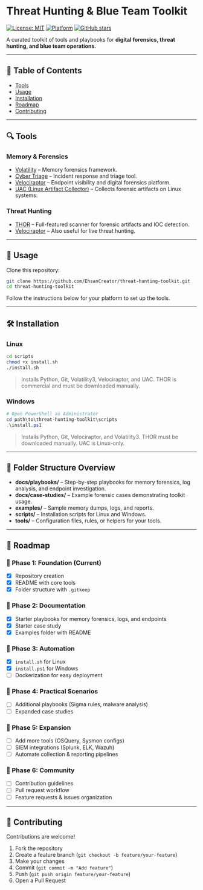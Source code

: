 # Threat Hunting & Blue Team Toolkit

[![License: MIT](https://img.shields.io/badge/License-MIT-green.svg)](LICENSE)
[![Platform](https://img.shields.io/badge/Platform-Linux%20|%20Windows-blue)](https://github.com/EhsanCreator/threat-hunting-toolkit)
[![GitHub stars](https://img.shields.io/github/stars/EhsanCreator/threat-hunting-toolkit?style=social)](https://github.com/EhsanCreator/threat-hunting-toolkit/stargazers)

A curated toolkit of tools and playbooks for **digital forensics, threat hunting, and blue team operations**.

---

## 📌 Table of Contents

- [Tools](#%F0%9F%94%8D-tools)
- [Usage](#%F0%9F%9A%80-usage)
- [Installation](#%F0%9F%9B%80%EF%B8%8F-installation)
- [Roadmap](#%F0%9F%93%8C-roadmap)
- [Contributing](#%E2%9D%91-contributing)

---

## 🔍 Tools

### Memory & Forensics
- [Volatility](https://github.com/volatilityfoundation/volatility3) – Memory forensics framework.
- [Cyber Triage](https://www.cybertriage.com/) – Incident response and triage tool.
- [Velociraptor](https://github.com/Velocidex/velociraptor) – Endpoint visibility and digital forensics platform.
- [UAC (Linux Artifact Collector)](https://github.com/tclahr/uac) – Collects forensic artifacts on Linux systems.

### Threat Hunting
- [THOR](https://www.nextron-systems.com/thor/) – Full-featured scanner for forensic artifacts and IOC detection.
- [Velociraptor](https://github.com/Velocidex/velociraptor) – Also useful for live threat hunting.

---

## 🚀 Usage

Clone this repository:

```bash
git clone https://github.com/EhsanCreator/threat-hunting-toolkit.git
cd threat-hunting-toolkit
````

Follow the instructions below for your platform to set up the tools.

---

## 🛠️ Installation

### Linux

```bash
cd scripts
chmod +x install.sh
./install.sh
```

> Installs Python, Git, Volatility3, Velociraptor, and UAC.
> THOR is commercial and must be downloaded manually.

### Windows

```powershell
# Open PowerShell as Administrator
cd path\to\threat-hunting-toolkit\scripts
.\install.ps1
```

> Installs Python, Git, Velociraptor, and Volatility3.
> THOR must be downloaded manually.
> UAC is Linux-only.

---

## 📂 Folder Structure Overview

* **docs/playbooks/** – Step-by-step playbooks for memory forensics, log analysis, and endpoint investigation.
* **docs/case-studies/** – Example forensic cases demonstrating toolkit usage.
* **examples/** – Sample memory dumps, logs, and reports.
* **scripts/** – Installation scripts for Linux and Windows.
* **tools/** – Configuration files, rules, or helpers for your tools.

---

## 📌 Roadmap

### 🔹 Phase 1: Foundation (Current)

* [x] Repository creation
* [x] README with core tools
* [x] Folder structure with `.gitkeep`

### 🔹 Phase 2: Documentation

* [x] Starter playbooks for memory forensics, logs, and endpoints
* [x] Starter case study
* [x] Examples folder with README

### 🔹 Phase 3: Automation

* [x] `install.sh` for Linux
* [x] `install.ps1` for Windows
* [ ] Dockerization for easy deployment

### 🔹 Phase 4: Practical Scenarios

* [ ] Additional playbooks (Sigma rules, malware analysis)
* [ ] Expanded case studies

### 🔹 Phase 5: Expansion

* [ ] Add more tools (OSQuery, Sysmon configs)
* [ ] SIEM integrations (Splunk, ELK, Wazuh)
* [ ] Automate collection & reporting pipelines

### 🔹 Phase 6: Community

* [ ] Contribution guidelines
* [ ] Pull request workflow
* [ ] Feature requests & issues organization

---

## 🤝 Contributing

Contributions are welcome!

1. Fork the repository
2. Create a feature branch (`git checkout -b feature/your-feature`)
3. Make your changes
4. Commit (`git commit -m "Add feature"`)
5. Push (`git push origin feature/your-feature`)
6. Open a Pull Request
